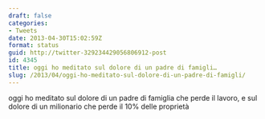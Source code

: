 ```yaml
---
draft: false
categories:
- Tweets
date: 2013-04-30T15:02:59Z
format: status
guid: http://twitter-329234429056806912-post
id: 4345
title: oggi ho meditato sul dolore di un padre di famigli…
slug: /2013/04/oggi-ho-meditato-sul-dolore-di-un-padre-di-famigli/
---
```


oggi ho meditato sul dolore di un padre di famiglia che perde il lavoro, e sul dolore di un milionario che perde il 10% delle proprietà